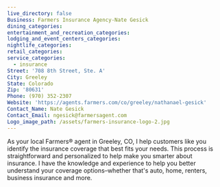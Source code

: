 ```yaml
---
live_directory: false
Business: Farmers Insurance Agency-Nate Gesick
dining_categories:
entertainment_and_recreation_categories:
lodging_and_event_centers_categories:
nightlife_categories:
retail_categories:
service_categories:
  - insurance
Street: '708 8th Street, Ste. A'
City: Greeley
State: Colorado
Zip: '80631'
Phone: (970) 352-2307
Website: 'https://agents.farmers.com/co/greeley/nathanael-gesick'
Contact_Name: Nate Gesick
Contact_Email: ngesick@farmersagent.com
Logo_image_path: /assets/farmers-insurance-logo-2.jpg
---
```



As your local Farmers® agent in Greeley, CO, I help customers like you identify the insurance coverage that best fits your needs. This process is straightforward and personalized to help make you smarter about insurance. I have the knowledge and experience to help you better understand your coverage options–whether that's auto, home, renters, business insurance and more.
